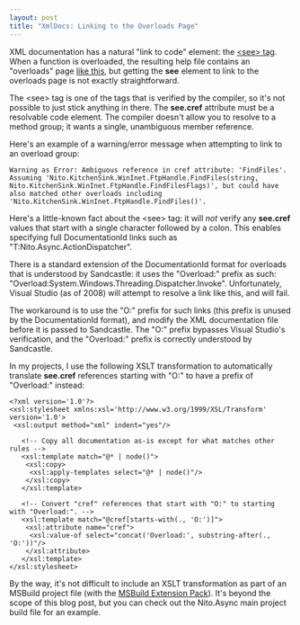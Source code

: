 ```yaml
---
layout: post
title: "XmlDocs: Linking to the Overloads Page"
---
```

XML documentation has a natural "link to code" element: the [\<see> tag](http://msdn.microsoft.com/en-us/library/acd0tfbe.aspx?WT.mc_id=DT-MVP-5000058). When a function is overloaded, the resulting help file contains an "overloads" page [like this](http://msdn.microsoft.com/en-us/library/system.text.encoding.getstring.aspx?WT.mc_id=DT-MVP-5000058), but getting the **see** element to link to the overloads page is not exactly straightforward.

The \<see> tag is one of the tags that is verified by the compiler, so it's not possible to just stick anything in there. The **see.cref** attribute must be a resolvable code element. The compiler doesn't allow you to resolve to a method group; it wants a single, unambiguous member reference.

Here's an example of a warning/error message when attempting to link to an overload group:

    Warning as Error: Ambiguous reference in cref attribute: 'FindFiles'. Assuming 'Nito.KitchenSink.WinInet.FtpHandle.FindFiles(string, Nito.KitchenSink.WinInet.FtpHandle.FindFilesFlags)', but could have also matched other overloads including 'Nito.KitchenSink.WinInet.FtpHandle.FindFiles()'.

Here's a little-known fact about the \<see> tag: it will _not_ verify any **see.cref** values that start with a single character followed by a colon. This enables specifying full DocumentationId links such as "T:Nito.Async.ActionDispatcher".

There is a standard extension of the DocumentationId format for overloads that is understood by Sandcastle: it uses the "Overload:" prefix as such: "Overload:System.Windows.Threading.Dispatcher.Invoke". Unfortunately, Visual Studio (as of 2008) will attempt to resolve a link like this, and will fail.

The workaround is to use the "O:" prefix for such links (this prefix is unused by the DocumentationId format), and modify the XML documentation file before it is passed to Sandcastle. The "O:" prefix bypasses Visual Studio's verification, and the "Overload:" prefix is correctly understood by Sandcastle.

In my projects, I use the following XSLT transformation to automatically translate **see.cref** references starting with "O:" to have a prefix of "Overload:" instead:

    <?xml version='1.0'?>
    <xsl:stylesheet xmlns:xsl='http://www.w3.org/1999/XSL/Transform' version='1.0'>
     <xsl:output method="xml" indent="yes"/>
    
       <!-- Copy all documentation as-is except for what matches other rules -->
       <xsl:template match="@* | node()">
        <xsl:copy>
         <xsl:apply-templates select="@* | node()"/>
        </xsl:copy>
       </xsl:template>
    
       <!-- Convert "cref" references that start with "O:" to starting with "Overload:". -->
       <xsl:template match="@cref[starts-with(., 'O:')]">
        <xsl:attribute name="cref">
         <xsl:value-of select="concat('Overload:', substring-after(., 'O:'))"/>
        </xsl:attribute>
       </xsl:template>
    </xsl:stylesheet>

By the way, it's not difficult to include an XSLT transformation as part of an MSBuild project file (with the [MSBuild Extension Pack](https://github.com/mikefourie-zz/MSBuildExtensionPack)). It's beyond the scope of this blog post, but you can check out the Nito.Async main project build file for an example.

